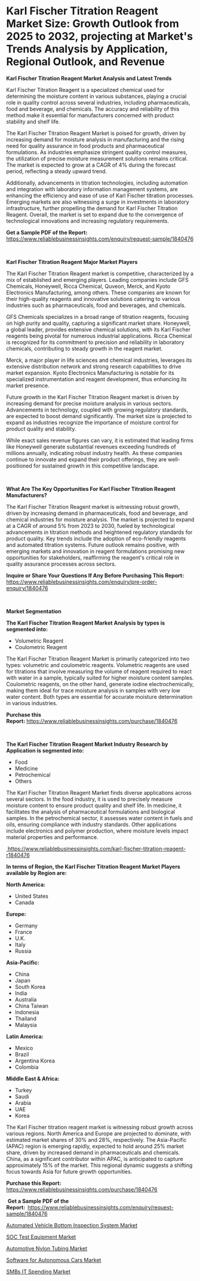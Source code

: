 <p><h1>Karl Fischer Titration Reagent Market Size: Growth Outlook from 2025 to 2032, projecting at Market's Trends Analysis by Application, Regional Outlook, and Revenue</h1></p><p><strong>Karl Fischer Titration Reagent Market Analysis and Latest Trends</strong></p>
<p><p>Karl Fischer Titration Reagent is a specialized chemical used for determining the moisture content in various substances, playing a crucial role in quality control across several industries, including pharmaceuticals, food and beverage, and chemicals. The accuracy and reliability of this method make it essential for manufacturers concerned with product stability and shelf life.</p><p>The Karl Fischer Titration Reagent Market is poised for growth, driven by increasing demand for moisture analysis in manufacturing and the rising need for quality assurance in food products and pharmaceutical formulations. As industries emphasize stringent quality control measures, the utilization of precise moisture measurement solutions remains critical. The market is expected to grow at a CAGR of 4% during the forecast period, reflecting a steady upward trend.</p><p>Additionally, advancements in titration technologies, including automation and integration with laboratory information management systems, are enhancing the efficiency and ease of use of Karl Fischer titration processes. Emerging markets are also witnessing a surge in investments in laboratory infrastructure, further propelling the demand for Karl Fischer Titration Reagent. Overall, the market is set to expand due to the convergence of technological innovations and increasing regulatory requirements.</p></p>
<p><strong>Get a Sample PDF of the Report:&nbsp;</strong> <a href="https://www.reliablebusinessinsights.com/enquiry/request-sample/1840476?utm_campaign=75&utm_medium=2&utm_source=Github&utm_content=ia&utm_term=30012025&utm_id=karl-fischer-titration-reagent">https://www.reliablebusinessinsights.com/enquiry/request-sample/1840476</a></p>
<p>&nbsp;</p>
<p><strong>Karl Fischer Titration Reagent Major Market Players</strong></p>
<p><p>The Karl Fischer Titration Reagent market is competitive, characterized by a mix of established and emerging players. Leading companies include GFS Chemicals, Honeywell, Ricca Chemical, Quveon, Merck, and Kyoto Electronics Manufacturing, among others. These companies are known for their high-quality reagents and innovative solutions catering to various industries such as pharmaceuticals, food and beverages, and chemicals.</p><p>GFS Chemicals specializes in a broad range of titration reagents, focusing on high purity and quality, capturing a significant market share. Honeywell, a global leader, provides extensive chemical solutions, with its Karl Fischer reagents being pivotal for numerous industrial applications. Ricca Chemical is recognized for its commitment to precision and reliability in laboratory chemicals, contributing to steady growth in the reagent market.</p><p>Merck, a major player in life sciences and chemical industries, leverages its extensive distribution network and strong research capabilities to drive market expansion. Kyoto Electronics Manufacturing is notable for its specialized instrumentation and reagent development, thus enhancing its market presence.</p><p>Future growth in the Karl Fischer Titration Reagent market is driven by increasing demand for precise moisture analysis in various sectors. Advancements in technology, coupled with growing regulatory standards, are expected to boost demand significantly. The market size is projected to expand as industries recognize the importance of moisture control for product quality and stability.</p><p>While exact sales revenue figures can vary, it is estimated that leading firms like Honeywell generate substantial revenues exceeding hundreds of millions annually, indicating robust industry health. As these companies continue to innovate and expand their product offerings, they are well-positioned for sustained growth in this competitive landscape.</p></p>
<p>&nbsp;</p>
<p><strong>What Are The Key Opportunities For Karl Fischer Titration Reagent Manufacturers?</strong></p>
<p><p>The Karl Fischer Titration Reagent market is witnessing robust growth, driven by increasing demand in pharmaceuticals, food and beverage, and chemical industries for moisture analysis. The market is projected to expand at a CAGR of around 5% from 2023 to 2030, fueled by technological advancements in titration methods and heightened regulatory standards for product quality. Key trends include the adoption of eco-friendly reagents and automated titration systems. Future outlook remains positive, with emerging markets and innovation in reagent formulations promising new opportunities for stakeholders, reaffirming the reagent's critical role in quality assurance processes across sectors.</p></p>
<p><strong>Inquire or Share Your Questions If Any Before Purchasing This Report:</strong> <a href="https://www.reliablebusinessinsights.com/enquiry/pre-order-enquiry/1840476?utm_campaign=75&utm_medium=2&utm_source=Github&utm_content=ia&utm_term=30012025&utm_id=karl-fischer-titration-reagent">https://www.reliablebusinessinsights.com/enquiry/pre-order-enquiry/1840476</a></p>
<p>&nbsp;</p>
<p><strong>Market Segmentation</strong></p>
<p><strong>The Karl Fischer Titration Reagent Market Analysis by types is segmented into:</strong></p>
<p><ul><li>Volumetric Reagent</li><li>Coulometric Reagent</li></ul></p>
<p><p>The Karl Fischer Titration Reagent Market is primarily categorized into two types: volumetric and coulometric reagents. Volumetric reagents are used for titrations that involve measuring the volume of reagent required to react with water in a sample, typically suited for higher moisture content samples. Coulometric reagents, on the other hand, generate iodine electrochemically, making them ideal for trace moisture analysis in samples with very low water content. Both types are essential for accurate moisture determination in various industries.</p></p>
<p><strong>Purchase this Report:&nbsp;</strong><a href="https://www.reliablebusinessinsights.com/purchase/1840476?utm_campaign=75&utm_medium=2&utm_source=Github&utm_content=ia&utm_term=30012025&utm_id=karl-fischer-titration-reagent">https://www.reliablebusinessinsights.com/purchase/1840476</a></p>
<p>&nbsp;</p>
<p><strong>The Karl Fischer Titration Reagent Market Industry Research by Application is segmented into:</strong></p>
<p><ul><li>Food</li><li>Medicine</li><li>Petrochemical</li><li>Others</li></ul></p>
<p><p>The Karl Fischer Titration Reagent Market finds diverse applications across several sectors. In the food industry, it is used to precisely measure moisture content to ensure product quality and shelf life. In medicine, it facilitates the analysis of pharmaceutical formulations and biological samples. In the petrochemical sector, it assesses water content in fuels and oils, ensuring compliance with industry standards. Other applications include electronics and polymer production, where moisture levels impact material properties and performance.</p></p>
<p><a href="https://www.reliablebusinessinsights.com/karl-fischer-titration-reagent-r1840476?utm_campaign=75&utm_medium=2&utm_source=Github&utm_content=ia&utm_term=30012025&utm_id=karl-fischer-titration-reagent">&nbsp;https://www.reliablebusinessinsights.com/karl-fischer-titration-reagent-r1840476</a></p>
<p><strong>In terms of Region, the Karl Fischer Titration Reagent Market Players available by Region are:</strong></p>
<p>
    <p> <strong> North America: </strong>
        <ul>
            <li>United States</li>
            <li>Canada</li>
        </ul>
        </p> 
    <p> <strong> Europe: </strong>
        <ul>
            <li>Germany</li>
            <li>France</li>
            <li>U.K.</li>
            <li>Italy</li>
            <li>Russia</li>
        </ul>
        </p> 
    <p> <strong> Asia-Pacific: </strong>
        <ul>
            <li>China</li>
            <li>Japan</li>
            <li>South Korea</li>
            <li>India</li>
            <li>Australia</li>
            <li>China Taiwan</li>
            <li>Indonesia</li>
            <li>Thailand</li>
            <li>Malaysia</li>
        </ul>
        </p> 
    <p> <strong> Latin America: </strong>
        <ul>
            <li>Mexico</li>
            <li>Brazil</li>
            <li>Argentina Korea</li>
            <li>Colombia</li>
        </ul>
        </p> 
    <p> <strong> Middle East & Africa: </strong>
        <ul>
            <li>Turkey</li>
            <li>Saudi</li>
            <li>Arabia</li>
            <li>UAE</li>
            <li>Korea</li>
        </ul>
    </p>
    </p>
<p><p>The Karl Fischer titration reagent market is witnessing robust growth across various regions. North America and Europe are projected to dominate, with estimated market shares of 30% and 28%, respectively. The Asia-Pacific (APAC) region is emerging rapidly, expected to hold around 25% market share, driven by increased demand in pharmaceuticals and chemicals. China, as a significant contributor within APAC, is anticipated to capture approximately 15% of the market. This regional dynamic suggests a shifting focus towards Asia for future growth opportunities.</p></p>
<p><strong>Purchase this Report: </strong><a href="https://www.reliablebusinessinsights.com/purchase/1840476?utm_campaign=75&utm_medium=2&utm_source=Github&utm_content=ia&utm_term=30012025&utm_id=karl-fischer-titration-reagent">https://www.reliablebusinessinsights.com/purchase/1840476</a></p>
<p>&nbsp;<strong>Get a Sample PDF of the Report:&nbsp;&nbsp;</strong><a href="https://www.reliablebusinessinsights.com/enquiry/request-sample/1840476?utm_campaign=75&utm_medium=2&utm_source=Github&utm_content=ia&utm_term=30012025&utm_id=karl-fischer-titration-reagent">https://www.reliablebusinessinsights.com/enquiry/request-sample/1840476</a></p>
<p><strong></strong></p>
<p><p><a href="https://github.com/gukenneth26571/Market-Research-Report-List-1/blob/main/automated-vehicle-bottom-inspection-system-market.md?utm_campaign=75&utm_medium=2&utm_source=Github&utm_content=ia&utm_term=30012025&utm_id=karl-fischer-titration-reagent">Automated Vehicle Bottom Inspection System Market</a></p><p><a href="https://www.linkedin.com/pulse/future-revenue-growth-soc-test-equipment-market-projected-kskwc?utm_campaign=75&utm_medium=2&utm_source=Github&utm_content=ia&utm_term=30012025&utm_id=karl-fischer-titration-reagent">SOC Test Equipment Market</a></p><p><a href="https://github.com/stillsfloria19981/Market-Research-Report-List-1/blob/main/automotive-nylon-tubing-market.md?utm_campaign=75&utm_medium=2&utm_source=Github&utm_content=ia&utm_term=30012025&utm_id=karl-fischer-titration-reagent">Automotive Nylon Tubing Market</a></p><p><a href="https://www.linkedin.com/pulse/software-autonomous-cars-market-analysis-trends-development-3bgnc?utm_campaign=75&utm_medium=2&utm_source=Github&utm_content=ia&utm_term=30012025&utm_id=karl-fischer-titration-reagent">Software for Autonomous Cars Market</a></p><p><a href="https://www.linkedin.com/pulse/market-insights-evaluating-competitors-smbs-spending-projected-nkive?utm_campaign=75&utm_medium=2&utm_source=Github&utm_content=ia&utm_term=30012025&utm_id=karl-fischer-titration-reagent">SMBs IT Spending Market</a></p></p>